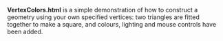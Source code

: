 __VertexColors.html__ is a simple demonstration of how to construct a geometry using your own specified vertices: two triangles are fitted together to make a square, and colours, lighting and mouse controls have been added. 
